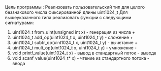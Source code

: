 Цель программы : 
Реализовать пользовательский тип для целого беззнакового числа
фиксированной длины uint1024_t
Для вышеуказанного типа реализовать функции с следующими
сигнатурами:
1. uint1024_t from_uint(unsigned int x) - генерация из числа    +
2. uint1024_t add_op(uint1024_t x, uint1024_t y) - сложение     +
3. uint1024_t subtr_op(uint1024_t x, uint1024_t y) - вычетание  +
4. uint1024_t mult_op(uint1024_t x, uint1024_t y) - умножение   -
5. void printf_value(uint1024_t x) - вывод в стандартный поток  -
вывода
6. void scanf_value(uint1024_t* x) - чтение из стандартного потока -
ввода